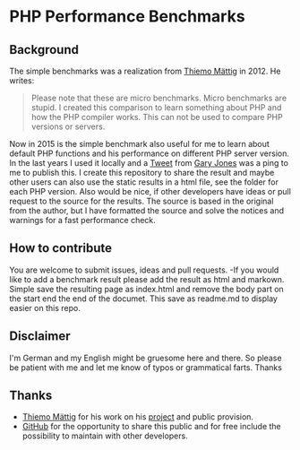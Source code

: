 # PHP Performance Benchmarks

## Background
The simple benchmarks was a realization from [Thiemo Mättig](http://maettig.com/) in 2012.
He writes:
 > Please note that these are micro benchmarks. Micro benchmarks are stupid. I created this comparison to learn something about PHP and how the PHP compiler works. This can not be used to compare PHP versions or servers.

Now in 2015 is the simple benchmark also useful for me to learn about default PHP functions and his performance on different PHP server version. In the last years I used it locally and a [Tweet](https://twitter.com/GaryJ/status/552274197796622338) from [Gary Jones](https://github.com/GaryJones) was a ping to me to publish this. I create this repository to share the result and maybe other users can also use the static results in a html file, see the folder for each PHP version. Also would be nice, if other developers have ideas or pull request to the source for the results. The source is based in the original from the author, but I have formatted the source and solve the notices and warnings for a fast performance check.

## How to contribute
You are welcome to submit issues, ideas and pull requests. -If you would like to add a benchmark result please add the result as html and markown. Simple save the resulting page as index.html and remove the body part on the start end the end of the documet. This save as readme.md to display easier on this repo.

## Disclaimer
I'm German and my English might be gruesome here and there. So please be patient with me and let me know of typos or grammatical farts. Thanks

## Thanks
 * [Thiemo Mättig](http://maettig.com/) for his work on his [project](http://maettig.com/code/php/php-performance-benchmarks.php) and public provision.
 * [GitHub](https://github.com) for the opportunity to share this public and for free include the possibility to maintain with other developers.